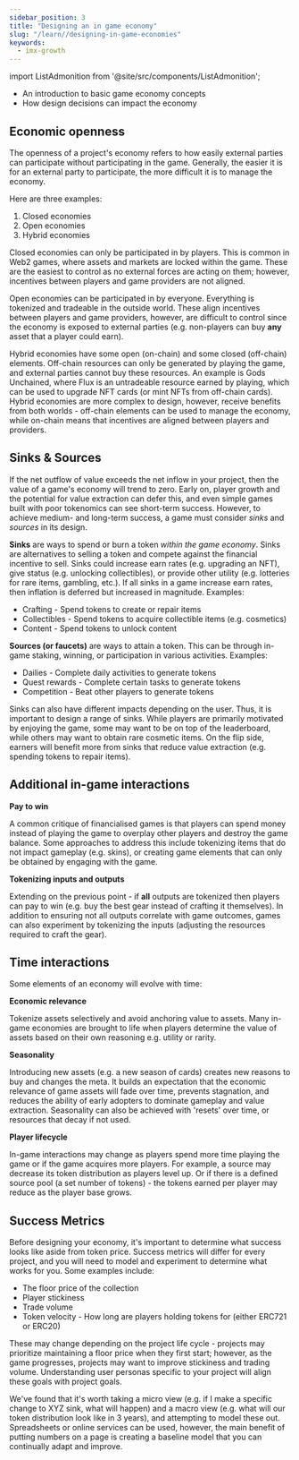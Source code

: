 ```yaml
---
sidebar_position: 3
title: "Designing an in game economy"
slug: "/learn//designing-in-game-economies"
keywords:
  - imx-growth
---
```


import ListAdmonition from '@site/src/components/ListAdmonition';

<ListAdmonition>
    <ul>
        <li>An introduction to basic game economy concepts</li>
        <li>How design decisions can impact the economy</li>
    </ul>
</ListAdmonition>

## **Economic openness**

The openness of a project's economy refers to how easily external parties can participate without participating in the game. Generally, the easier it is for an external party to participate, the more difficult it is to manage the economy.

Here are three examples:

1. Closed economies
2. Open economies
3. Hybrid economies

Closed economies can only be participated in by players. This is common in Web2 games, where assets and markets are locked within the game. These are the easiest to control as no external forces are acting on them; however, incentives between players and game providers are not aligned.

Open economies can be participated in by everyone. Everything is tokenized and tradeable in the outside world. These align incentives between players and game providers, however, are difficult to control since the economy is exposed to external parties (e.g. non-players can buy **any** asset that a player could earn).

Hybrid economies have some open (on-chain) and some closed (off-chain) elements. Off-chain resources can only be generated by playing the game, and external parties cannot buy these resources. An example is Gods Unchained, where Flux is an untradeable resource earned by playing, which can be used to upgrade NFT cards (or mint NFTs from off-chain cards). Hybrid economies are more complex to design, however, receive benefits from both worlds - off-chain elements can be used to manage the economy, while on-chain means that incentives are aligned between players and providers.

## **Sinks & Sources**

If the net outflow of value exceeds the net inflow in your project, then the value of a game's economy will trend to zero. Early on, player growth and the potential for value extraction can defer this, and even simple games built with poor tokenomics can see short-term success. However, to achieve medium- and long-term success, a game must consider _sinks_ and _sources_ in its design.

**Sinks** are ways to spend or burn a token _within the game economy_. Sinks are alternatives to selling a token and compete against the financial incentive to sell. Sinks could increase earn rates (e.g. upgrading an NFT), give status (e.g. unlocking collectibles), or provide other utility (e.g. lotteries for rare items, gambling, etc.). If all sinks in a game increase earn rates, then inflation is deferred but increased in magnitude. Examples:

- Crafting - Spend tokens to create or repair items
- Collectibles - Spend tokens to acquire collectible items (e.g. cosmetics)
- Content - Spend tokens to unlock content

**Sources (or faucets)** are ways to attain a token. This can be through in-game staking, winning, or participation in various activities. Examples:

- Dailies - Complete daily activities to generate tokens
- Quest rewards - Complete certain tasks to generate tokens
- Competition - Beat other players to generate tokens

Sinks can also have different impacts depending on the user. Thus, it is important to design a range of sinks. While players are primarily motivated by enjoying the game, some may want to be on top of the leaderboard, while others may want to obtain rare cosmetic items. On the flip side, earners will benefit more from sinks that reduce value extraction (e.g. spending tokens to repair items).

## **Additional in-game interactions**

**Pay to win**

A common critique of financialised games is that players can spend money instead of playing the game to overplay other players and destroy the game balance. Some approaches to address this include tokenizing items that do not impact gameplay (e.g. skins), or creating game elements that can only be obtained by engaging with the game.

**Tokenizing inputs and outputs**

Extending on the previous point - if **all** outputs are tokenized then players can pay to win (e.g. buy the best gear instead of crafting it themselves). In addition to ensuring not all outputs correlate with game outcomes, games can also experiment by tokenizing the inputs (adjusting the resources required to craft the gear).

## Time interactions

Some elements of an economy will evolve with time:

**Economic relevance**

Tokenize assets selectively and avoid anchoring value to assets. Many in-game economies are brought to life when players determine the value of assets based on their own reasoning e.g. utility or rarity.

**Seasonality**

Introducing new assets (e.g. a new season of cards) creates new reasons to buy and changes the meta. It builds an expectation that the economic relevance of game assets will fade over time, prevents stagnation, and reduces the ability of early adopters to dominate gameplay and value extraction. Seasonality can also be achieved with 'resets' over time, or resources that decay if not used.

**Player lifecycle**

In-game interactions may change as players spend more time playing the game or if the game acquires more players. For example, a source may decrease its token distribution as players level up. Or if there is a defined source pool (a set number of tokens) - the tokens earned per player may reduce as the player base grows.

## **Success Metrics**

Before designing your economy, it's important to determine what success looks like aside from token price. Success metrics will differ for every project, and you will need to model and experiment to determine what works for you. Some examples include:

- The floor price of the collection
- Player stickiness
- Trade volume
- Token velocity - How long are players holding tokens for (either ERC721 or ERC20)

These may change depending on the project life cycle - projects may prioritize maintaining a floor price when they first start; however, as the game progresses, projects may want to improve stickiness and trading volume. Understanding user personas specific to your project will align these goals with project goals.

We've found that it's worth taking a micro view (e.g. if I make a specific change to XYZ sink, what will happen) and a macro view (e.g. what will our token distribution look like in 3 years), and attempting to model these out. Spreadsheets or online services can be used, however, the main benefit of putting numbers on a page is creating a baseline model that you can continually adapt and improve.